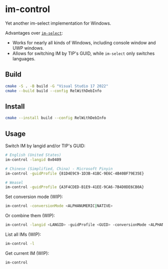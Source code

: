 # im-control
Yet another im-select implementation for Windows.

Advantages over [`im-select`](https://github.com/daipeihust/im-select):
- Works for nearly all kinds of Windows, including console window and UWP windows.
- Allows for switching IM by TIP's GUID, while `im-select` only switches languages.

## Build
```bash
cmake -S . -B build -G "Visual Studio 17 2022"
cmake --build build --config RelWithDebInfo
```

## Install
```bash
cmake --install build --config RelWithDebInfo
```

## Usage
Switch IM by langid and/or TIP's GUID:
```bash
# English (United States)
im-control -langid 0x0409

# Chinese (Simplified, China) - Microsoft Pinyin
im-control -guidProfile {81D4E9C9-1D3B-41BC-9E6C-4B40BF79E35E}

# Weasel
im-control -guidProfile {A3F4CDED-B1E9-41EE-9CA6-7B4D0DE6CB0A}
```

Set conversion mode (WIP):
```bash
im-control -conversionMode <ALPHANUMERIC|NATIVE>
```

Or combine them (WIP):
```bash
im-control -langid <LANGID> -guidProfile <GUID> -conversionMode <ALPHANUMERIC|NATIVE>
```

List all IMs (WIP):
```bash
im-control -l
```

Get current IM (WIP):
```bash
im-control
```
